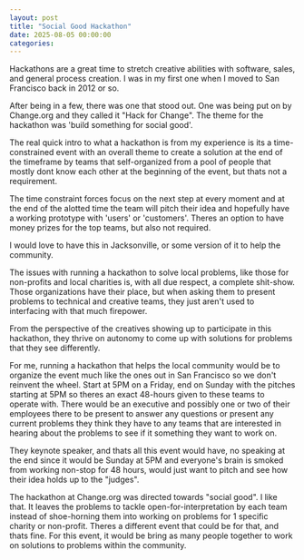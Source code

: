 ```yaml
---
layout: post
title: "Social Good Hackathon"
date: 2025-08-05 00:00:00
categories: 
---
```


Hackathons are a great time to stretch creative abilities with software, sales, and general process creation. I was in my first one when I moved to San Francisco back in 2012 or so.

After being in a few, there was one that stood out. One was being put on by Change.org and they called it "Hack for Change".  The theme for the hackathon was 'build something for social good'. 

The real quick intro to what a hackathon is from my experience is its a time-constrained event with an overall theme to create a solution at the end of the timeframe by teams that self-organized from a pool of people that mostly dont know each other at the beginning of the event, but thats not a requirement. 

The time constraint forces focus on the next step at every moment and at the end of the alotted time the team will pitch their idea and hopefully have a working prototype with 'users' or 'customers'. Theres an option to have money prizes for the top teams, but also not required.

I would love to have this in Jacksonville, or some version of it to help the community. 

The issues with running a hackathon to solve local problems, like those for non-profits and local charities is, with all due respect, a complete shit-show. Those organizations have their place, but when asking them to present problems to technical and creative teams, they just aren't used to interfacing with that much firepower. 

From the perspective of the creatives showing up to participate in this hackathon, they thrive on autonomy to come up with solutions for problems that they see differently. 

For me, running a hackathon that helps the local community would be to organize the event much like the ones out in San Francisco so we don't reinvent the wheel. Start at 5PM on a Friday, end on Sunday with the pitches starting at 5PM so theres an exact 48-hours given to these teams to operate with. There would be an executive and possibly one or two of their employees there to be present to answer any questions or present any current problems they think they have to any teams that are interested in hearing about the problems to see if it something they want to work on.

They keynote speaker, and thats all this event would have, no speaking at the end since it would be Sunday at 5PM and everyone's brain is smoked from working non-stop for 48 hours, would just want to pitch and see how their idea holds up to the "judges".

The hackathon at Change.org was directed towards "social good". I like that. It leaves the problems to tackle open-for-interpretation by each team instead of shoe-horning them into working on problems for 1 specific charity or non-profit. Theres a different event that could be for that, and thats fine. For this event, it would be bring as many people together to work on solutions to problems within the community.
